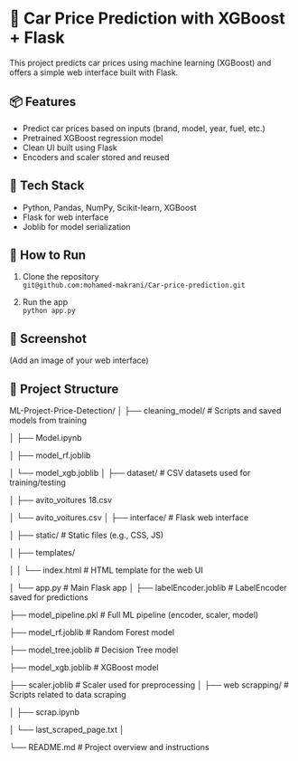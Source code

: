 # 🚗 Car Price Prediction with XGBoost + Flask

This project predicts car prices using machine learning (XGBoost) and offers a simple web interface built with Flask.

## 📦 Features

- Predict car prices based on inputs (brand, model, year, fuel, etc.)
- Pretrained XGBoost regression model
- Clean UI built using Flask
- Encoders and scaler stored and reused

## 🧠 Tech Stack

- Python, Pandas, NumPy, Scikit-learn, XGBoost
- Flask for web interface
- Joblib for model serialization

## 🏁 How to Run

1. Clone the repository  
   `git@github.com:mohamed-makrani/Car-price-prediction.git`

2. Run the app  
   `python app.py`

## 📸 Screenshot

(Add an image of your web interface)

## 📁 Project Structure

ML-Project-Price-Detection/
│
├── cleaning_model/ # Scripts and saved models from training

│ ├── Model.ipynb

│ ├── model_rf.joblib

│ └── model_xgb.joblib
│
├── dataset/ # CSV datasets used for training/testing

│ ├── avito_voitures 18.csv

│ └── avito_voitures.csv
│
├── interface/ # Flask web interface

│ ├── static/ # Static files (e.g., CSS, JS)

│ ├── templates/

│ │ └── index.html # HTML template for the web UI

│ └── app.py # Main Flask app
│
├── labelEncoder.joblib # LabelEncoder saved for predictions

├── model_pipeline.pkl # Full ML pipeline (encoder, scaler, model)

├── model_rf.joblib # Random Forest model

├── model_tree.joblib # Decision Tree model

├── model_xgb.joblib # XGBoost model

├── scaler.joblib # Scaler used for preprocessing
│
├── web scrapping/ # Scripts related to data scraping

│ ├── scrap.ipynb

│ └── last_scraped_page.txt
│

└── README.md # Project overview and instructions




